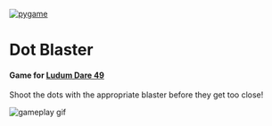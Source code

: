 [![pygame](https://img.shields.io/badge/pygame-yellow?style=for-the-badge&logo=Python&logoWidth=30&link=https://www.pygame.org/)](https://www.pygame.org/)

# Dot Blaster
#### Game for [Ludum Dare 49]

Shoot the dots with the appropriate blaster before they get too close!

![gameplay gif]



[gameplay gif]: socials/gameplay.gif
[Ludum Dare 49]: https://ldjam.com/events/ludum-dare/49
